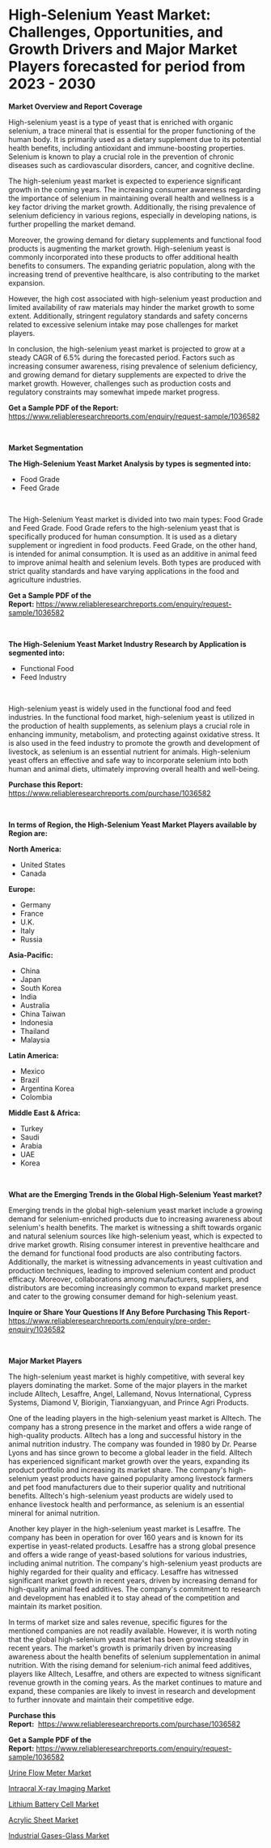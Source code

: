 <p><h1>High-Selenium Yeast Market: Challenges, Opportunities, and Growth Drivers and Major Market Players forecasted for period from 2023 - 2030</h1></p><p><strong>Market Overview and Report Coverage</strong></p>
<p><p>High-selenium yeast is a type of yeast that is enriched with organic selenium, a trace mineral that is essential for the proper functioning of the human body. It is primarily used as a dietary supplement due to its potential health benefits, including antioxidant and immune-boosting properties. Selenium is known to play a crucial role in the prevention of chronic diseases such as cardiovascular disorders, cancer, and cognitive decline.</p><p>The high-selenium yeast market is expected to experience significant growth in the coming years. The increasing consumer awareness regarding the importance of selenium in maintaining overall health and wellness is a key factor driving the market growth. Additionally, the rising prevalence of selenium deficiency in various regions, especially in developing nations, is further propelling the market demand.</p><p>Moreover, the growing demand for dietary supplements and functional food products is augmenting the market growth. High-selenium yeast is commonly incorporated into these products to offer additional health benefits to consumers. The expanding geriatric population, along with the increasing trend of preventive healthcare, is also contributing to the market expansion.</p><p>However, the high cost associated with high-selenium yeast production and limited availability of raw materials may hinder the market growth to some extent. Additionally, stringent regulatory standards and safety concerns related to excessive selenium intake may pose challenges for market players.</p><p>In conclusion, the high-selenium yeast market is projected to grow at a steady CAGR of 6.5% during the forecasted period. Factors such as increasing consumer awareness, rising prevalence of selenium deficiency, and growing demand for dietary supplements are expected to drive the market growth. However, challenges such as production costs and regulatory constraints may somewhat impede market progress.</p></p>
<p><strong>Get a Sample PDF of the Report:</strong> <a href="https://www.reliableresearchreports.com/enquiry/request-sample/1036582">https://www.reliableresearchreports.com/enquiry/request-sample/1036582</a></p>
<p>&nbsp;</p>
<p><strong>Market Segmentation</strong></p>
<p><strong>The High-Selenium Yeast Market Analysis by types is segmented into:</strong></p>
<p><ul><li>Food Grade</li><li>Feed Grade</li></ul></p>
<p>&nbsp;</p>
<p><p>The High-Selenium Yeast market is divided into two main types: Food Grade and Feed Grade. Food Grade refers to the high-selenium yeast that is specifically produced for human consumption. It is used as a dietary supplement or ingredient in food products. Feed Grade, on the other hand, is intended for animal consumption. It is used as an additive in animal feed to improve animal health and selenium levels. Both types are produced with strict quality standards and have varying applications in the food and agriculture industries.</p></p>
<p><strong>Get a Sample PDF of the Report:</strong>&nbsp;<a href="https://www.reliableresearchreports.com/enquiry/request-sample/1036582">https://www.reliableresearchreports.com/enquiry/request-sample/1036582</a></p>
<p>&nbsp;</p>
<p><strong>The High-Selenium Yeast Market Industry Research by Application is segmented into:</strong></p>
<p><ul><li>Functional Food</li><li>Feed Industry</li></ul></p>
<p>&nbsp;</p>
<p><p>High-selenium yeast is widely used in the functional food and feed industries. In the functional food market, high-selenium yeast is utilized in the production of health supplements, as selenium plays a crucial role in enhancing immunity, metabolism, and protecting against oxidative stress. It is also used in the feed industry to promote the growth and development of livestock, as selenium is an essential nutrient for animals. High-selenium yeast offers an effective and safe way to incorporate selenium into both human and animal diets, ultimately improving overall health and well-being.</p></p>
<p><strong>Purchase this Report:</strong>&nbsp; <a href="https://www.reliableresearchreports.com/purchase/1036582">https://www.reliableresearchreports.com/purchase/1036582</a></p>
<p>&nbsp;</p>
<p><strong>In terms of Region, the High-Selenium Yeast Market Players available by Region are:</strong></p>
<p>
    <p> <strong> North America: </strong>
        <ul>
            <li>United States</li>
            <li>Canada</li>
        </ul>
        </p> 
    <p> <strong> Europe: </strong>
        <ul>
            <li>Germany</li>
            <li>France</li>
            <li>U.K.</li>
            <li>Italy</li>
            <li>Russia</li>
        </ul>
        </p> 
    <p> <strong> Asia-Pacific: </strong>
        <ul>
            <li>China</li>
            <li>Japan</li>
            <li>South Korea</li>
            <li>India</li>
            <li>Australia</li>
            <li>China Taiwan</li>
            <li>Indonesia</li>
            <li>Thailand</li>
            <li>Malaysia</li>
        </ul>
        </p> 
    <p> <strong> Latin America: </strong>
        <ul>
            <li>Mexico</li>
            <li>Brazil</li>
            <li>Argentina Korea</li>
            <li>Colombia</li>
        </ul>
        </p> 
    <p> <strong> Middle East & Africa: </strong>
        <ul>
            <li>Turkey</li>
            <li>Saudi</li>
            <li>Arabia</li>
            <li>UAE</li>
            <li>Korea</li>
        </ul>
    </p>
    </p>
<p>&nbsp;</p>
<p><strong>What are the Emerging Trends in the Global High-Selenium Yeast market?</strong></p>
<p><p>Emerging trends in the global high-selenium yeast market include a growing demand for selenium-enriched products due to increasing awareness about selenium's health benefits. The market is witnessing a shift towards organic and natural selenium sources like high-selenium yeast, which is expected to drive market growth. Rising consumer interest in preventive healthcare and the demand for functional food products are also contributing factors. Additionally, the market is witnessing advancements in yeast cultivation and production techniques, leading to improved selenium content and product efficacy. Moreover, collaborations among manufacturers, suppliers, and distributors are becoming increasingly common to expand market presence and cater to the growing consumer demand for high-selenium yeast.</p></p>
<p><strong>Inquire or Share Your Questions If Any Before Purchasing This Report</strong>- <a href="https://www.reliableresearchreports.com/enquiry/pre-order-enquiry/1036582">https://www.reliableresearchreports.com/enquiry/pre-order-enquiry/1036582</a></p>
<p>&nbsp;</p>
<p><strong>Major Market Players</strong></p>
<p><p>The high-selenium yeast market is highly competitive, with several key players dominating the market. Some of the major players in the market include Alltech, Lesaffre, Angel, Lallemand, Novus International, Cypress Systems, Diamond V, Biorigin, Tianxiangyuan, and Prince Agri Products.</p><p>One of the leading players in the high-selenium yeast market is Alltech. The company has a strong presence in the market and offers a wide range of high-quality products. Alltech has a long and successful history in the animal nutrition industry. The company was founded in 1980 by Dr. Pearse Lyons and has since grown to become a global leader in the field. Alltech has experienced significant market growth over the years, expanding its product portfolio and increasing its market share. The company's high-selenium yeast products have gained popularity among livestock farmers and pet food manufacturers due to their superior quality and nutritional benefits. Alltech's high-selenium yeast products are widely used to enhance livestock health and performance, as selenium is an essential mineral for animal nutrition.</p><p>Another key player in the high-selenium yeast market is Lesaffre. The company has been in operation for over 160 years and is known for its expertise in yeast-related products. Lesaffre has a strong global presence and offers a wide range of yeast-based solutions for various industries, including animal nutrition. The company's high-selenium yeast products are highly regarded for their quality and efficacy. Lesaffre has witnessed significant market growth in recent years, driven by increasing demand for high-quality animal feed additives. The company's commitment to research and development has enabled it to stay ahead of the competition and maintain its market position.</p><p>In terms of market size and sales revenue, specific figures for the mentioned companies are not readily available. However, it is worth noting that the global high-selenium yeast market has been growing steadily in recent years. The market's growth is primarily driven by increasing awareness about the health benefits of selenium supplementation in animal nutrition. With the rising demand for selenium-rich animal feed additives, players like Alltech, Lesaffre, and others are expected to witness significant revenue growth in the coming years. As the market continues to mature and expand, these companies are likely to invest in research and development to further innovate and maintain their competitive edge.</p></p>
<p><strong>Purchase this Report:</strong>&nbsp;&nbsp;<a href="https://www.reliableresearchreports.com/purchase/1036582">https://www.reliableresearchreports.com/purchase/1036582</a></p>
<p></p>
<p><strong>Get a Sample PDF of the Report:</strong>&nbsp;<a href="https://www.reliableresearchreports.com/enquiry/request-sample/1036582">https://www.reliableresearchreports.com/enquiry/request-sample/1036582</a></p>
<p><p><a href="https://www.reportprime.com/urine-flow-meter-r10797">Urine Flow Meter Market</a></p><p><a href="https://github.com/Chiragrp25/Market-Research-Report-List-1/blob/main/intraoral-x-ray-imaging-market.md">Intraoral X-ray Imaging Market</a></p><p><a href="https://www.linkedin.com/pulse/lithium-battery-cell-market-research-report-provides-thorough-li9re/">Lithium Battery Cell Market</a></p><p><a href="https://github.com/YashRP12/Market-Research-Report-List-1/blob/main/acrylic-sheet-market.md">Acrylic Sheet Market</a></p><p><a href="https://issuu.com/reportprime-2/docs/industrial-gases-glass-market-size-2030.pptx?fr=xKAE9_zU1NQ">Industrial Gases-Glass Market</a></p></p>